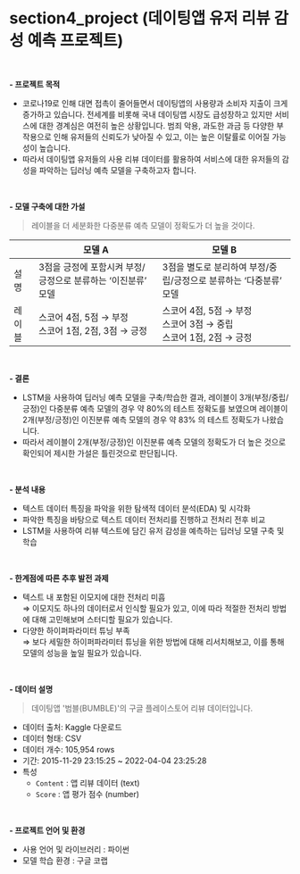# section4_project (데이팅앱 유저 리뷰 감성 예측 프로젝트)

<br>

**- 프로젝트 목적**

* 코로나19로 인해 대면 접촉이 줄어들면서 데이팅앱의 사용량과 소비자 지출이 크게 증가하고 있습니다. 전세계를 비롯해 국내 데이팅앱 시장도 급성장하고 있지만 서비스에 대한 경계심은 여전히 높은 상황입니다. 범죄 악용, 과도한 과금 등 다양한 부작용으로 인해 유저들의 신뢰도가 낮아질 수 있고, 이는 높은 이탈률로 이어질 가능성이 높습니다.
* 따라서 데이팅앱 유저들의 사용 리뷰 데이터를 활용하여 서비스에 대한 유저들의 감성을 파악하는 딥러닝 예측 모델을 구축하고자 합니다.


<br>

**- 모델 구축에 대한 가설**

> 레이블을 더 세분화한 다중분류 예측 모델이 정확도가 더 높을 것이다.
> 

|  | 모델 A | 모델 B |
| --- | --- | --- |
| 설명 | 3점을 긍정에 포함시켜 부정/긍정으로 분류하는 ‘이진분류’ 모델 | 3점을 별도로 분리하여 부정/중립/긍정으로 분류하는 ‘다중분류’ 모델 |
| 레이블 | 스코어 4점, 5점 → 부정 <br> 스코어 1점, 2점, 3점 → 긍정 | 스코어 4점, 5점 → 부정 <br> 스코어 3점 → 중립 <br> 스코어 1점, 2점 → 긍정 |


<br>

**- 결론**

* LSTM을 사용하여 딥러닝 예측 모델을 구축/학습한 결과, 레이블이 3개(부정/중립/긍정)인 다중분류 예측 모델의 경우 약 80%의 테스트 정확도를 보였으며 레이블이 2개(부정/긍정)인 이진분류 예측 모델의 경우 약 83% 의 테스트 정확도가 나왔습니다.
*  따라서 레이블이 2개(부정/긍정)인 이진분류 예측 모델의 정확도가 더 높은 것으로 확인되어 제시한 가설은 틀린것으로 판단됩니다.


<br>

**- 분석 내용**

* 텍스트 데이터 특징을 파악을 위한 탐색적 데이터 분석(EDA) 및 시각화
* 파악한 특징을 바탕으로 텍스트 데이터 전처리를 진행하고 전처리 전후 비교
* LSTM을 사용하여 리뷰 텍스트에 담긴 유저 감성을 예측하는 딥러닝 모델 구축 및 학습


<br>

**- 한계점에 따른 추후 발전 과제**

* 텍스트 내 포함된 이모지에 대한 전처리 미흡 <br>
  ⇒ 이모지도 하나의 데이터로서 인식할 필요가 있고, 이에 따라 적절한 전처리 방법에 대해 고민해보며 스터디할 필요가 있습니다.  
* 다양한 하이퍼파라미터 튜닝 부족<br>
  ⇒ 보다 세밀한 하이퍼파라미터 튜닝을 위한 방법에 대해 리서치해보고, 이를 통해 모델의 성능을 높일 필요가 있습니다.


<br>


**- 데이터 설명**

> 데이팅앱 '범블(BUMBLE)'의 구글 플레이스토어 리뷰 데이터입니다.
* 데이터 출처: Kaggle 다운로드
* 데이터 형태: CSV
* 데이터 개수: 105,954 rows
* 기간: 2015-11-29 23:15:25 ~ 2022-04-04 23:25:28
* 특성
  * `Content` : 앱 리뷰 데이터 (text)
  * `Score` : 앱 평가 점수 (number)


<br>

**- 프로젝트 언어 및 환경**

* 사용 언어 및 라이브러리 : 파이썬
* 모델 학습 환경 : 구글 코랩
